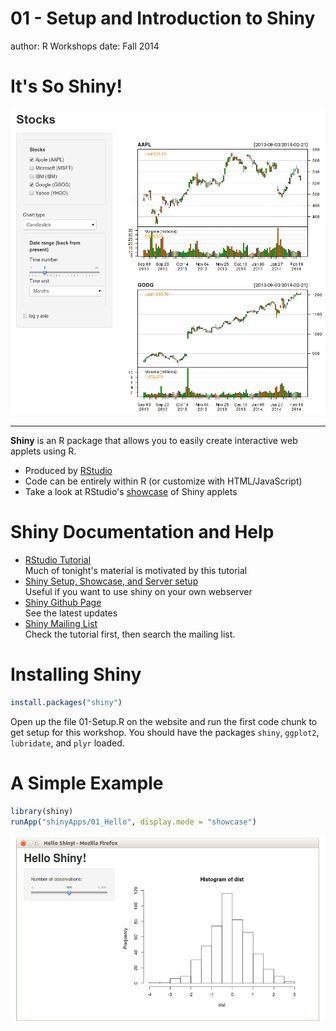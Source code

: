 01 - Setup and Introduction to Shiny
========================================================
author: R Workshops
date: Fall 2014

It's So Shiny!
========================================================

![Picture of Sample Applet](01-Setup-figure/SampleAppImage.png)
***
**Shiny** is an R package that allows you to easily create interactive web applets using R. 

- Produced by [RStudio](http://shiny.rstudio.com)
- Code can be entirely within R (or customize with HTML/JavaScript)
- Take a look at RStudio's [showcase](http://shiny.rstudio.com/gallery/) of Shiny applets

Shiny Documentation and Help
========================================================
- [RStudio Tutorial](http://shiny.rstudio.com/tutorial/)  
Much of tonight's material is motivated by this tutorial
- [Shiny Setup, Showcase, and Server setup](http://shiny.rstudio.com)  
Useful if you want to use shiny on your own webserver
- [Shiny Github Page](https://github.com/rstudio/shiny)  
See the latest updates
- [Shiny Mailing List](https://groups.google.com/forum/#!forum/shiny-discuss)  
Check the tutorial first, then search the mailing list.

Installing Shiny
========================================================


```r
install.packages("shiny")
```
Open up the file 01-Setup.R on the website and run the first code chunk to get setup for this workshop. You should have the packages `shiny`, `ggplot2`, `lubridate`, and `plyr` loaded. 

A Simple Example
========================================================

```r
library(shiny)
runApp("shinyApps/01_Hello", display.mode = "showcase")
```
<center>
<img src="01-Setup-figure/HelloShinyScreenshot.png" alt="Picture of Hello Shiny! Applet">
</center>
